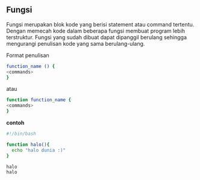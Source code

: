 ## Fungsi

Fungsi merupakan blok kode yang berisi statement atau command tertentu. Dengan memecah kode dalam beberapa fungsi membuat program lebih terstruktur. Fungsi yang sudah dibuat dapat dipanggil berulang sehingga mengurangi penulisan kode yang sama berulang-ulang.

Format penulisan

```bash
function_name () {
<commands>
}
```

atau

```bash
function function_name {
<commands>
}
```
**contoh**
```bash
#!/bin/bash

function halo(){
  echo "halo dunia :)"
}

halo
halo
```
